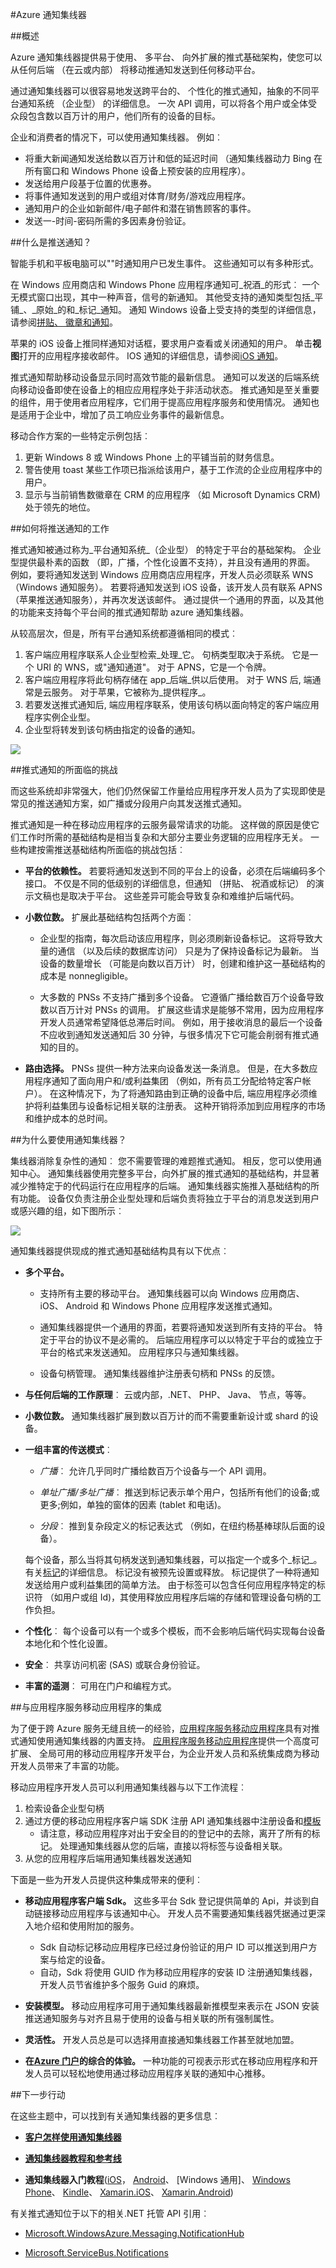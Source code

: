 <properties
    pageTitle="Azure 通知集线器"
    description="了解如何在 Azure 中使用推式通知。 用 C# 使用.NET API 编写的代码样本。"
    authors="ysxu"
    manager="erikre"
    editor=""
    services="notification-hubs"
    documentationCenter=""/>

<tags
    ms.service="notification-hubs"
    ms.workload="mobile"
    ms.tgt_pltfrm="multiple"
    ms.devlang="multiple"
    ms.topic="hero-article"
    ms.date="08/25/2016"
    ms.author="yuaxu"/>


#<a name="azure-notification-hubs"></a>Azure 通知集线器

##<a name="overview"></a>概述

Azure 通知集线器提供易于使用、 多平台、 向外扩展的推式基础架构，使您可以从任何后端 （在云或内部） 将移动推通知发送到任何移动平台。

通过通知集线器可以很容易地发送跨平台的、 个性化的推式通知，抽象的不同平台通知系统 （企业型） 的详细信息。 一次 API 调用，可以将各个用户或全体受众段包含数以百万计的用户，他们所有的设备的目标。

企业和消费者的情况下，可以使用通知集线器。 例如︰

- 将重大新闻通知发送给数以百万计和低的延迟时间 （通知集线器动力 Bing 在所有窗口和 Windows Phone 设备上预安装的应用程序）。
- 发送给用户段基于位置的优惠券。
- 将事件通知发送到的用户或组对体育/财务/游戏应用程序。
- 通知用户的企业如新邮件/电子邮件和潜在销售顾客的事件。
- 发送一-时间-密码所需的多因素身份验证。



##<a name="what-are-push-notifications"></a>什么是推送通知？

智能手机和平板电脑可以""时通知用户已发生事件。 这些通知可以有多种形式。

在 Windows 应用商店和 Windows Phone 应用程序通知可_祝酒_的形式︰ 一个无模式窗口出现，其中一种声音，信号的新通知。 其他受支持的通知类型包括_平铺_、_原始_的和_标记_通知。 通知 Windows 设备上受支持的类型的详细信息，请参阅[拼贴、 徽章和通知](http://msdn.microsoft.com/library/windows/apps/hh779725.aspx)。

苹果的 iOS 设备上推同样通知对话框，要求用户查看或关闭通知的用户。 单击**视图**打开的应用程序接收邮件。 IOS 通知的详细信息，请参阅[iOS 通知](http://go.microsoft.com/fwlink/?LinkId=615245)。

推式通知帮助移动设备显示同时高效节能的最新信息。 通知可以发送的后端系统向移动设备即使在设备上的相应应用程序处于非活动状态。 推式通知是至关重要的组件，用于使用者应用程序，它们用于提高应用程序服务和使用情况。 通知也是适用于企业中，增加了员工响应业务事件的最新信息。

移动合作方案的一些特定示例包括︰

1.  更新 Windows 8 或 Windows Phone 上的平铺当前的财务信息。
2.  警告使用 toast 某些工作项已指派给该用户，基于工作流的企业应用程序中的用户。
3.  显示与当前销售数徽章在 CRM 的应用程序 （如 Microsoft Dynamics CRM) 处于领先的地位。

##<a name="how-push-notifications-work"></a>如何将推送通知的工作

推式通知被通过称为_平台通知系统_（企业型） 的特定于平台的基础架构。 企业型提供最朴素的函数 （即，广播，个性化设置不支持），并且没有通用的界面。 例如，要将通知发送到 Windows 应用商店应用程序，开发人员必须联系 WNS （Windows 通知服务）。 若要将通知发送到 iOS 设备，该开发人员有联系 APNS （苹果推送通知服务），并再次发送该邮件。 通过提供一个通用的界面，以及其他的功能来支持每个平台间的推式通知帮助 azure 通知集线器。

从较高层次，但是，所有平台通知系统都遵循相同的模式︰

1.  客户端应用程序联系人企业型检索_处理_它。 句柄类型取决于系统。 它是一个 URI 的 WNS，或"通知通道"。 对于 APNS，它是一个令牌。
2.  客户端应用程序将此句柄存储在 app_后端_供以后使用。 对于 WNS 后, 端通常是云服务。 对于苹果，它被称为_提供程序_。
3.  若要发送推式通知后, 端应用程序联系，使用该句柄以面向特定的客户端应用程序实例企业型。
4.  企业型将转发到该句柄由指定的设备的通知。

![][0]

##<a name="the-challenges-of-push-notifications"></a>推式通知的所面临的挑战

而这些系统却非常强大，他们仍然保留工作量给应用程序开发人员为了实现即使是常见的推送通知方案，如广播或分段用户向其发送推式通知。

推式通知是一种在移动应用程序的云服务最常请求的功能。 这样做的原因是使它们工作时所需的基础结构是相当复杂和大部分主要业务逻辑的应用程序无关。 一些构建按需推送基础结构所面临的挑战包括︰

- **平台的依赖性。** 若要将通知发送到不同的平台上的设备，必须在后端编码多个接口。 不仅是不同的低级别的详细信息，但通知 （拼贴、 祝酒或标记） 的演示文稿也是取决于平台。 这些差异可能会导致复杂和难维护后端代码。

- **小数位数。** 扩展此基础结构包括两个方面︰
    + 企业型的指南，每次启动该应用程序，则必须刷新设备标记。 这将导致大量的通信 （以及后续的数据库访问） 只是为了保持设备标记为最新。 当设备的数量增长 （可能是向数以百万计） 时，创建和维护这一基础结构的成本是 nonnegligible。

    + 大多数的 PNSs 不支持广播到多个设备。 它遵循广播给数百万个设备导致数以百万计对 PNSs 的调用。 扩展这些请求是能够不常用，因为应用程序开发人员通常希望降低总滞后时间。 例如，用于接收消息的最后一个设备不应收到通知发送通知后 30 分钟，与很多情况下它可能会削弱有推式通知的目的。
- **路由选择。** PNSs 提供一种方法来向设备发送一条消息。 但是，在大多数应用程序通知了面向用户和/或利益集团 （例如，所有员工分配给特定客户帐户）。 在这种情况下，为了将通知路由到正确的设备中后, 端应用程序必须维护将利益集团与设备标记相关联的注册表。 这种开销将添加到应用程序的市场和维护成本的总时间。

##<a name="why-use-notification-hubs"></a>为什么要使用通知集线器？

集线器消除复杂性的通知︰ 您不需要管理的难题推式通知。 相反，您可以使用通知中心。 通知集线器使用完整多平台，向外扩展的推式通知的基础结构，并显著减少推特定于的代码运行在应用程序的后端。 通知集线器实施推入基础结构的所有功能。 设备仅负责注册企业型处理和后端负责将独立于平台的消息发送到用户或感兴趣的组，如下图所示︰

![][1]


通知集线器提供现成的推式通知基础结构具有以下优点︰

- **多个平台。**
    +  支持所有主要的移动平台。 通知集线器可以向 Windows 应用商店、 iOS、 Android 和 Windows Phone 应用程序发送推式通知。

    +  通知集线器提供一个通用的界面，若要将通知发送到所有支持的平台。 特定于平台的协议不是必需的。 后端应用程序可以以特定于平台的或独立于平台的格式来发送通知。 应用程序只与通知集线器。

    +  设备句柄管理。 通知集线器维护注册表句柄和 PNSs 的反馈。

- **与任何后端的工作原理**︰ 云或内部，.NET、 PHP、 Java、 节点，等等。

- **小数位数。** 通知集线器扩展到数以百万计的而不需要重新设计或 shard 的设备。


- **一组丰富的传送模式**︰

    - *广播*︰ 允许几乎同时广播给数百万个设备与一个 API 调用。

    - *单址广播/多址广播*︰ 推送到标记表示单个用户，包括所有他们的设备;或更多;例如，单独的窗体的因素 (tablet 和电话)。

    - *分段*︰ 推到复杂段定义的标记表达式 （例如，在纽约杨基棒球队后面的设备）。

    每个设备，那么当将其句柄发送到通知集线器，可以指定一个或多个_标记_。 有关[标记]的详细信息。 标记没有被预先设置或释放。 标记提供了一种将通知发送给用户或利益集团的简单方法。 由于标签可以包含任何应用程序特定的标识符 （如用户或组 Id)，其使用释放应用程序后端的存储和管理设备句柄的工作负担。

- **个性化**︰ 每个设备可以有一个或多个模板，而不会影响后端代码实现每台设备本地化和个性化设置。

- **安全**︰ 共享访问机密 (SAS) 或联合身份验证。

- **丰富的遥测**︰ 可用在门户和编程方式。


##<a name="integration-with-app-service-mobile-apps"></a>与应用程序服务移动应用程序的集成

为了便于跨 Azure 服务无缝且统一的经验，[应用程序服务移动应用程序]具有对推式通知使用通知集线器的内置支持。 [应用程序服务移动应用程序]提供一个高度可扩展、 全局可用的移动应用程序开发平台，为企业开发人员和系统集成商为移动开发人员带来了丰富的功能。

移动应用程序开发人员可以利用通知集线器与以下工作流程︰

1. 检索设备企业型句柄
2. 通过方便的移动应用程序客户端 SDK 注册 API 通知集线器中注册设备和[模板]
    + 请注意，移动应用程序对出于安全目的的登记中的去除，离开了所有的标记。 处理通知集线器从您的后端，直接以将标签与设备相关联。
3. 从您的应用程序后端用通知集线器发送通知

下面是一些为开发人员提供这种集成带来的便利︰

- **移动应用程序客户端 Sdk。** 这些多平台 Sdk 登记提供简单的 Api，并谈到自动链接移动应用程序与该通知中心。 开发人员不需要通知集线器凭据通过更深入地介绍和使用附加的服务。
    + Sdk 自动标记移动应用程序已经过身份验证的用户 ID 可以推送到用户方案与给定的设备。
    + 自动，Sdk 将使用 GUID 作为移动应用程序的安装 ID 注册通知集线器，开发人员节省维护多个服务 Guid 的麻烦。
    
- **安装模型。** 移动应用程序可用于通知集线器最新推模型来表示在 JSON 安装推送通知服务与对齐且易于使用的设备与相关联的所有强制属性。

- **灵活性。** 开发人员总是可以选择用直接通知集线器工作甚至就地加盟。

- **在[Azure 门户]的综合的体验。** 一种功能的可视表示形式在移动应用程序和开发人员可以轻松地使用通过移动应用程序关联的通知中心推移。



##<a name="next-steps"></a>下一步行动

在这些主题中，可以找到有关通知集线器的更多信息︰

+ **[客户怎样使用通知集线器]**

+ **[通知集线器教程和参考线]**

+ **通知集线器入门教程**([iOS]， [Android]、 [Windows 通用]、 [Windows Phone]、 [Kindle]、 [Xamarin.iOS]、 [Xamarin.Android])

有关推式通知位于以下的相关.NET 托管 API 引用︰

+ [Microsoft.WindowsAzure.Messaging.NotificationHub]
+ [Microsoft.ServiceBus.Notifications]


  [0]: ./media/notification-hubs-overview/registration-diagram.png
  [1]: ./media/notification-hubs-overview/notification-hub-diagram.png
  [客户怎样使用通知集线器]: http://azure.microsoft.com/services/notification-hubs
  [通知集线器教程和参考线]: http://azure.microsoft.com/documentation/services/notification-hubs
  [iOS]: http://azure.microsoft.com/documentation/articles/notification-hubs-ios-get-started
  [Android]: http://azure.microsoft.com/documentation/articles/notification-hubs-android-get-started
  [Windows 世界]: http://azure.microsoft.com/documentation/articles/notification-hubs-windows-store-dotnet-get-started
  [Windows Phone]: http://azure.microsoft.com/documentation/articles/notification-hubs-windows-phone-get-started
  [Kindle]: http://azure.microsoft.com/documentation/articles/notification-hubs-kindle-get-started
  [Xamarin.iOS]: http://azure.microsoft.com/documentation/articles/partner-xamarin-notification-hubs-ios-get-started
  [Xamarin.Android]: http://azure.microsoft.com/documentation/articles/partner-xamarin-notification-hubs-android-get-started
  [Microsoft.WindowsAzure.Messaging.NotificationHub]: http://msdn.microsoft.com/library/microsoft.windowsazure.messaging.notificationhub.aspx
  [Microsoft.ServiceBus.Notifications]: http://msdn.microsoft.com/library/microsoft.servicebus.notifications.aspx
  [应用程序服务移动应用程序]: https://azure.microsoft.com/en-us/documentation/articles/app-service-mobile-value-prop/
  [模板]: notification-hubs-templates-cross-platform-push-messages.md
  [Azure 门户]: https://portal.azure.com
  [标记]: (http://msdn.microsoft.com/library/azure/dn530749.aspx)
